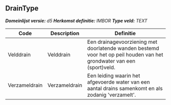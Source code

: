 ﻿## DrainType

*__Domeinlijst versie:__ d5*
*__Herkomst definitie:__ IMBOR*
*__Type veld:__ TEXT*

|__Code__ |__Description__ |__Definitie__	|
|	---	|	---	|   ---	| 
| Velddrain | Velddrain | Een drainagevoorziening met doorlatende wanden bestemd voor het op peil houden van het grondwater van een (sport)veld. |
| Verzameldrain | Verzameldrain | Een leiding waarin het afgevoerde water van een aantal drains samenkomt en als zodanig 'verzamelt'. |
